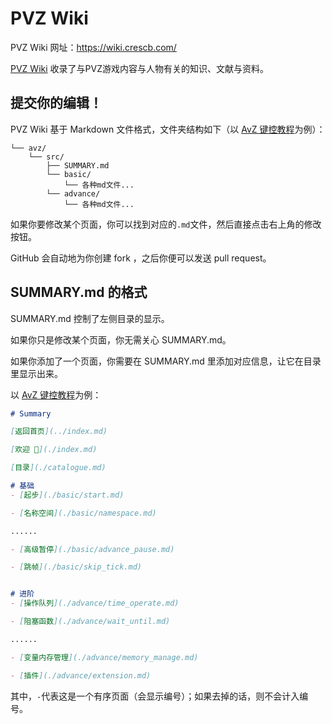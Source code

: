 # PVZ Wiki

PVZ Wiki 网址：https://wiki.crescb.com/

[PVZ Wiki](https://wiki.crescb.com/) 收录了与PVZ游戏内容与人物有关的知识、文献与资料。

## 提交你的编辑！

PVZ Wiki 基于 Markdown 文件格式，文件夹结构如下（以 [AvZ 键控教程](https://wiki.crescb.com/avz/)为例）：

```
└── avz/
    └── src/
        ├── SUMMARY.md
        └── basic/
            └── 各种md文件...
        └── advance/
            └── 各种md文件...
```

如果你要修改某个页面，你可以找到对应的```.md```文件，然后直接点击右上角的修改按钮。

GitHub 会自动地为你创建 fork ，之后你便可以发送 pull request。


## SUMMARY.md 的格式

SUMMARY.md 控制了左侧目录的显示。

如果你只是修改某个页面，你无需关心 SUMMARY.md。

如果你添加了一个页面，你需要在 SUMMARY.md 里添加对应信息，让它在目录里显示出来。

以 [AvZ 键控教程](https://wiki.crescb.com/avz/)为例：

```markdown
# Summary

[返回首页](../index.md)

[欢迎 👋](./index.md)

[目录](./catalogue.md)

# 基础
- [起步](./basic/start.md)

- [名称空间](./basic/namespace.md)

......

- [高级暂停](./basic/advance_pause.md)

- [跳帧](./basic/skip_tick.md)


# 进阶
- [操作队列](./advance/time_operate.md)

- [阻塞函数](./advance/wait_until.md)

......

- [变量内存管理](./advance/memory_manage.md)

- [插件](./advance/extension.md)
```

其中，``` - ```代表这是一个有序页面（会显示编号）；如果去掉的话，则不会计入编号。